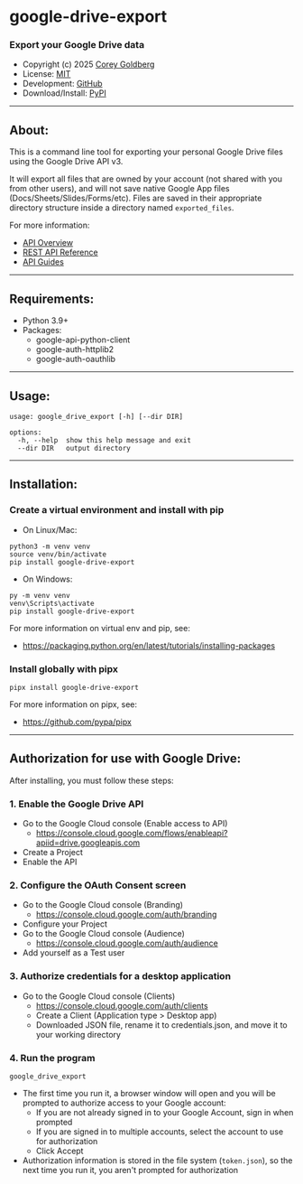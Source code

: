 # google-drive-export

### Export your Google Drive data

- Copyright (c) 2025 [Corey Goldberg][github-home]
- License: [MIT][mit-license]
- Development: [GitHub][github-repo]
- Download/Install: [PyPI][pypi]

[github-home]: https://github.com/cgoldberg
[mit-license]: https://raw.githubusercontent.com/cgoldberg/google-drive-export/refs/heads/master/LICENSE
[github-repo]: https://github.com/cgoldberg/google-drive-export
[pypi]: https://pypi.org/project/google-drive-export

----

## About:

This is a command line tool for exporting your personal Google Drive files using the Google Drive API v3.

It will export all files that are owned by your account (not shared with you from other users), and
will not save native Google App files (Docs/Sheets/Slides/Forms/etc). Files are saved in their appropriate
directory structure inside a directory named `exported_files`.

For more information:
- [API Overview][api-overview]
- [REST API Reference][api-reference]
- [API Guides][api-guides]

[api-overview]: https://developers.google.com/workspace/drive/api
[api-reference]: https://developers.google.com/workspace/drive/api/reference/rest/v3
[api-guides]: https://developers.google.com/workspace/drive/api/guides/about-files

----

## Requirements:

- Python 3.9+
- Packages:
  - google-api-python-client
  - google-auth-httplib2
  - google-auth-oauthlib

----

## Usage:

```
usage: google_drive_export [-h] [--dir DIR]

options:
  -h, --help  show this help message and exit
  --dir DIR   output directory
```

----

## Installation:

### Create a virtual environment and install with pip

- On Linux/Mac:

```
python3 -m venv venv
source venv/bin/activate
pip install google-drive-export
```

- On Windows:

```
py -m venv venv
venv\Scripts\activate
pip install google-drive-export
```

For more information on virtual env and pip, see:
- https://packaging.python.org/en/latest/tutorials/installing-packages

### Install globally with pipx

```
pipx install google-drive-export
```

For more information on pipx, see:
- https://github.com/pypa/pipx

----

## Authorization for use with Google Drive:

After installing, you must follow these steps:

### 1. Enable the Google Drive API

- Go to the Google Cloud console (Enable access to API)
  - https://console.cloud.google.com/flows/enableapi?apiid=drive.googleapis.com
- Create a Project
- Enable the API

### 2. Configure the OAuth Consent screen

- Go to the Google Cloud console (Branding)
  - https://console.cloud.google.com/auth/branding
- Configure your Project
- Go to the Google Cloud console (Audience)
  - https://console.cloud.google.com/auth/audience
- Add yourself as a Test user

### 3. Authorize credentials for a desktop application

- Go to the Google Cloud console (Clients)
  - https://console.cloud.google.com/auth/clients
  - Create a Client (Application type > Desktop app)
  - Downloaded JSON file, rename it to credentials.json, and move it to your working directory

### 4. Run the program

```
google_drive_export
```

- The first time you run it, a browser window will open and you will be prompted to authorize access to your Google account:
  - If you are not already signed in to your Google Account, sign in when prompted
  - If you are signed in to multiple accounts, select the account to use for authorization
  - Click Accept
- Authorization information is stored in the file system (`token.json`), so the next time you run it, you aren't prompted for authorization
